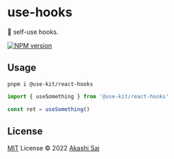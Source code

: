 # use-hooks

👻 self-use hooks.

[![NPM version](https://img.shields.io/npm/v/use-hooks?color=a1b858&label=)](https://www.npmjs.com/package/@use-kit/react-hooks)

## Usage

```shell
pnpm i @use-kit/react-hooks
```

```ts
import { useSomething } from '@use-kit/react-hooks'

const ret = useSomething()
```

## License

[MIT](./LICENSE) License © 2022 [Akashi Sai](https://github.com/akashigakki)
